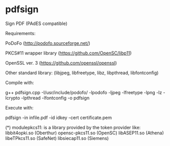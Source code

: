 # pdfsign
Sign PDF (PAdES compatible)

Requirements:

PoDoFo (http://podofo.sourceforge.net/)

PKCS#11 wrapper library (https://github.com/OpenSC/libp11)

OpenSSL ver. 3 (https://github.com/openssl/openssl)

Other standard library: (libjpeg, libfreetype, libz, libpthread, libfontconfig)


Compile with:

g++ pdfsign.cpp -I/usr/include/podofo/ -lpodofo -ljpeg -lfreetype -lpng -lz -lcrypto -lpthread -lfontconfig -o pdfsign


Execute with:

pdfsign -in infile.pdf -id idkey -cert certificate.pem

(*) modulepkcs11: 
is a library provided by the token provider like:
libbit4opki.so (Oberthur)
opensc-pkcs11.so (OpenSC)
libASEP11.so (Athena)
libeTPkcs11.so (SafeNet)
libsiecap11.so (Siemens)
